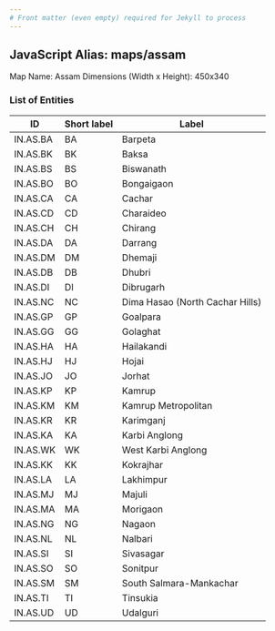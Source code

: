 ```yaml
---
# Front matter (even empty) required for Jekyll to process
---
```


## JavaScript Alias: maps/assam

Map Name: Assam
Dimensions (Width x Height): 450x340

### List of Entities

| ID       | Short label | Label                           |
| -------- | ----------- | ------------------------------- |
| IN.AS.BA | BA          | Barpeta                         |
| IN.AS.BK | BK          | Baksa                           |
| IN.AS.BS | BS          | Biswanath                       |
| IN.AS.BO | BO          | Bongaigaon                      |
| IN.AS.CA | CA          | Cachar                          |
| IN.AS.CD | CD          | Charaideo                       |
| IN.AS.CH | CH          | Chirang                         |
| IN.AS.DA | DA          | Darrang                         |
| IN.AS.DM | DM          | Dhemaji                         |
| IN.AS.DB | DB          | Dhubri                          |
| IN.AS.DI | DI          | Dibrugarh                       |
| IN.AS.NC | NC          | Dima Hasao (North Cachar Hills) |
| IN.AS.GP | GP          | Goalpara                        |
| IN.AS.GG | GG          | Golaghat                        |
| IN.AS.HA | HA          | Hailakandi                      |
| IN.AS.HJ | HJ          | Hojai                           |
| IN.AS.JO | JO          | Jorhat                          |
| IN.AS.KP | KP          | Kamrup                          |
| IN.AS.KM | KM          | Kamrup Metropolitan             |
| IN.AS.KR | KR          | Karimganj                       |
| IN.AS.KA | KA          | Karbi Anglong                   |
| IN.AS.WK | WK          | West Karbi Anglong              |
| IN.AS.KK | KK          | Kokrajhar                       |
| IN.AS.LA | LA          | Lakhimpur                       |
| IN.AS.MJ | MJ          | Majuli                          |
| IN.AS.MA | MA          | Morigaon                        |
| IN.AS.NG | NG          | Nagaon                          |
| IN.AS.NL | NL          | Nalbari                         |
| IN.AS.SI | SI          | Sivasagar                       |
| IN.AS.SO | SO          | Sonitpur                        |
| IN.AS.SM | SM          | South Salmara-Mankachar         |
| IN.AS.TI | TI          | Tinsukia                        |
| IN.AS.UD | UD          | Udalguri                        |
